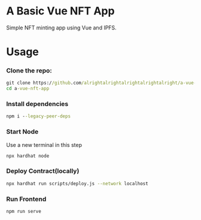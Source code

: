 # A Basic Vue NFT App

Simple NFT minting app using Vue and IPFS.

# Usage

### Clone the repo:

```cmd
git clone https://github.com/alrightalrightalrightalrightalright/a-vue-nft-app
cd a-vue-nft-app
```

### Install dependencies

```cmd
npm i --legacy-peer-deps
```

### Start Node
Use a new terminal in this step
```bash
npx hardhat node
```

### Deploy Contract(locally)

```bash
npx hardhat run scripts/deploy.js --network localhost
```

### Run Frontend

```cmd
npm run serve
```
